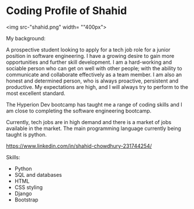 <h1>Coding Profile of Shahid</h1>

<img src-"shahid.png" width= ""400px">

My background: 


A prospective student looking to apply for a tech job role for a junior position in software
engineering. I have a growing desire to gain more opportunities and further skill development. I
am a hard-working and sociable person who can get on well with other people; with the ability to
communicate and collaborate effectively as a team member. I am also an honest and
determined person, who is always proactive, persistent and productive. My expectations are
high, and I will always try to perform to the most excellent standard.



The Hyperion Dev bootcamp has taught me a range of coding skills and I am close to completing the software engineering bootcamp.

Currently, tech jobs are in high demand and there is a market of jobs available in the market. The main programming language currently being taught is python.



https://www.linkedin.com/in/shahid-chowdhury-231744254/


Skills: 
- Python 
- SQL and databases
- HTML 
- CSS styling
- Django
- Bootstrap